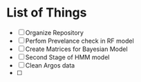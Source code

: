 # List of Things

- [ ] Organize Repository
- [ ] Perfom Prevelance check in RF model
- [ ] Create Matrices for Bayesian Model
- [ ] Second Stage of HMM model
- [ ] Clean Argos data
- [ ] 
